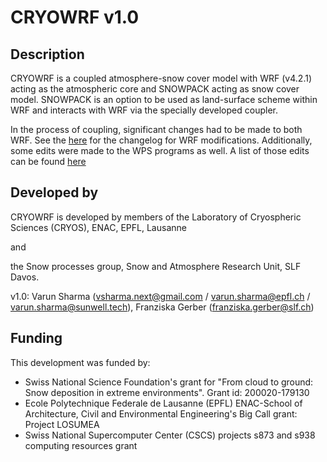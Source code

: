 # CRYOWRF v1.0

## Description

CRYOWRF is a coupled atmosphere-snow cover model with WRF (v4.2.1) acting as the atmospheric core and SNOWPACK acting as snow cover model. SNOWPACK is an option to be used as land-surface scheme within WRF and interacts with WRF via the specially developed coupler. 

In the process of coupling, significant changes had to be made to both WRF. See the [here](changelog_WRF.md) for the changelog for WRF modifications. Additionally, some edits were made to the WPS programs as well. A list of those edits can be found [here](changelog_WPS.md)

## Developed by

CRYOWRF is developed by members of the Laboratory of Cryospheric Sciences (CRYOS), ENAC, EPFL, Lausanne

and 

the Snow processes group, Snow and Atmosphere Research Unit, SLF Davos.

v1.0: Varun Sharma (vsharma.next@gmail.com / varun.sharma@epfl.ch / varun.sharma@sunwell.tech), Franziska Gerber (franziska.gerber@slf.ch)

## Funding

This development was funded by:
* Swiss National Science Foundation's grant for "From cloud to ground: Snow deposition in extreme environments". Grant id: 200020-179130
* Ecole Polytechnique Federale de Lausanne (EPFL) ENAC-School of Architecture, Civil and Environmental Engineering's Big Call grant: Project LOSUMEA
* Swiss National Supercomputer Center (CSCS) projects s873 and s938 computing resources grant


